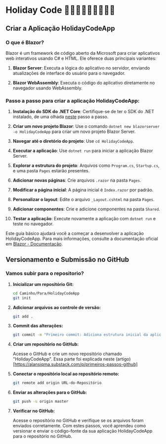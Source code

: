 # Holiday Code 🥳🎉💃🕺👯👯‍♂️👯‍♀️
## Criar a Aplicação HolidayCodeApp

### O que é Blazor?

Blazor é um framework de código aberto da Microsoft para criar aplicativos web interativos usando C# e HTML. Ele oferece duas principais variantes:

1. **Blazor Server**: Executa a lógica do aplicativo no servidor, enviando atualizações de interface do usuário para o navegador.   
   
2. **Blazor WebAssembly**: Executa o código do aplicativo diretamente no navegador usando WebAssembly.

### Passo a passo para criar a aplicação HolidayCodeApp:

1. **Instalação do SDK do .NET Core**: Certifique-se de ter o SDK do .NET instalado, de uma olhada [neste](https://alansiqma.substack.com/p/primeiros-passos-visual-studio-code) passo a passo.

2. **Criar um novo projeto Blazor**: Use o comando `dotnet new blazorserver -o HolidayCodeApp` para criar um novo projeto Blazor Server.

3. **Navegar até o diretório do projeto**: Use `cd HolidayCodeApp`.

4. **Executar a aplicação**: Use `dotnet run` para iniciar a aplicação Blazor Server.

5. **Explorar a estrutura do projeto**: Arquivos como `Program.cs`, `Startup.cs`, e uma pasta `Pages` estarão presentes.

6. **Adicionar novas páginas**: Crie arquivos `.razor` na pasta `Pages`.

7. **Modificar a página inicial**: A página inicial é `Index.razor` por padrão.

8. **Personalizar o layout**: Edite o arquivo `_Layout.cshtml` na pasta `Pages`.

9. **Adicionar componentes**: Crie e adicione componentes na pasta `Shared`.

10. **Testar a aplicação**: Execute novamente a aplicação com `dotnet run` e teste no navegador.

Este guia básico ajudará você a começar a desenvolver a aplicação HolidayCodeApp. Para mais informações, consulte a documentação oficial em [Blazor - Documentação](https://docs.microsoft.com/pt-br/aspnet/core/blazor/?view=aspnetcore-6.0).

## Versionamento e Submissão no GitHub
### Vamos subir para o repositorio?

1. **Inicializar um repositório Git:**

   ```bash
   cd Caminho/Para/HolidayCodeApp
   git init
   ```

2. **Adicionar arquivos ao controle de versão:**
   ```bash
   git add .
   ```

3. **Commit das alterações:**
   ```bash
   git commit -m "Primeiro commit: Adiciona estrutura inicial da aplicação"
   ```

4. **Criar um repositório no GitHub:**

   Acesse o GitHub e crie um novo repositório chamado "HolidayCodeApp".
   Essa parte foi explicada neste (artigo)[https://alansiqma.substack.com/p/primeiros-passos-github]

5. **Conectar o repositório local ao repositório remoto:**
   ```bash
   git remote add origin URL-do-Repositório
   ```

6. **Enviar as alterações para o GitHub:**
   ```bash
   git push -u origin master
   ```

7. **Verificar no GitHub:**

   Acesse o repositório no GitHub e verifique se os arquivos foram enviados corretamente.
   Com estes passos, você aprendeu como versionar e enviar o código-fonte da sua aplicação HolidayCodeApp para o repositório no GitHub.